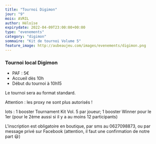 ```yaml
---
title: "Tournoi Digimon"
jour: "9"
mois: AVRIL
author: Héloïse
expirydate: 2022-04-09T23:00:00+00:00
type: "evenements"
category: "digimon"
sommaire: "Kit de tournoi Volume 5"
feature_image: http://aubeaujeu.com/images/evenements/digimon.png
---
```

### Tournoi local Digimon



* PAF : 5€
* Accueil dès 10h
* Début du tournoi à 10h15


Le tournoi sera au format standard.

Attention : les proxy ne sont plus autorisés !

lots :
1 booster Tournament Kit Vol. 5 par joueur;
1 booster Winner pour le 1er (pour le 2ème aussi si il y a au moins 12 participants)

L'inscription est obligatoire en boutique, par sms au 0627098873, ou par message privé sur Facebook (attention, il faut une confirmation de notre part 😃)
